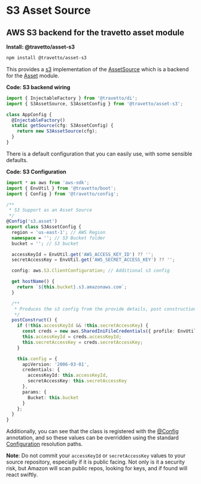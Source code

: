 <!-- This file was generated by the framweork and should not be modified directly -->
<!-- Please modify https://github.com/travetto/travetto/tree/master/module/asset-s3/README.js and execute "npm run docs" to rebuild -->
# S3 Asset Source
## AWS S3 backend for the travetto asset module

**Install: @travetto/asset-s3**
```bash
npm install @travetto/asset-s3
```

This provides a [s3](https://aws.amazon.com/documentation/s3/) implementation of the [AssetSource](https://github.com/travetto/travetto/tree/master/module/asset/src/source.ts#L6) which is a backend for the [Asset](https://github.com/travetto/travetto/tree/master/module/asset#readme "Modular library for storing and retrieving binary assets") module.  

**Code: S3 backend wiring**
```typescript
import { InjectableFactory } from '@travetto/di';
import { S3AssetSource, S3AssetConfig } from '@travetto/asset-s3';

class AppConfig {
  @InjectableFactory()
  static getSource(cfg: S3AssetConfig) {
    return new S3AssetSource(cfg);
  }
}
```

There is a default configuration that you can easily use, with some sensible defaults. 
 

**Code: S3 Configuration**
```typescript
import * as aws from 'aws-sdk';
import { EnvUtil } from '@travetto/boot';
import { Config } from '@travetto/config';

/**
 * S3 Support as an Asset Source
 */
@Config('s3.asset')
export class S3AssetConfig {
  region = 'us-east-1'; // AWS Region
  namespace = ''; // S3 Bucket folder
  bucket = ''; // S3 bucket

  accessKeyId = EnvUtil.get('AWS_ACCESS_KEY_ID') ?? '';
  secretAccessKey = EnvUtil.get('AWS_SECRET_ACCESS_KEY') ?? '';

  config: aws.S3.ClientConfiguration; // Additional s3 config

  get hostName() {
    return `${this.bucket}.s3.amazonaws.com`;
  }

  /**
   * Produces the s3 config from the provide details, post construction
   */
  postConstruct() {
    if (!this.accessKeyId && !this.secretAccessKey) {
      const creds = new aws.SharedIniFileCredentials({ profile: EnvUtil.get('AWS_PROFILE') });
      this.accessKeyId = creds.accessKeyId;
      this.secretAccessKey = creds.secretAccessKey;
    }

    this.config = {
      apiVersion: '2006-03-01',
      credentials: {
        accessKeyId: this.accessKeyId,
        secretAccessKey: this.secretAccessKey
      },
      params: {
        Bucket: this.bucket
      }
    };
  }
}
```

Additionally, you can see that the class is registered with the [@Config](https://github.com/travetto/travetto/tree/master/module/config/src/decorator.ts#L9) annotation, and so these values can be overridden using the standard [Configuration](https://github.com/travetto/travetto/tree/master/module/config#readme "Environment-aware config management using yaml files") resolution paths. 

**Note**: Do not commit your `accessKeyId` or `secretAccessKey` values to your source repository, especially if it is public facing.  Not only is it a security risk, but Amazon will scan public repos, looking for keys, and if found will react swiftly.

